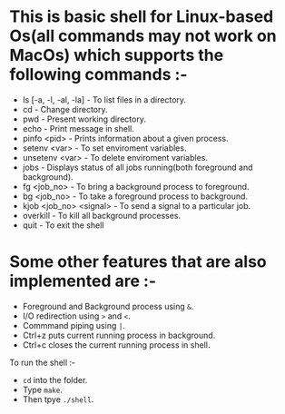 # This is basic shell for Linux-based Os(all commands may not work on MacOs) which supports the following commands :- 
* ls [-a, -l, -al, -la] - To list files in a directory.
* cd - Change directory.
* pwd - Present working directory.
* echo - Print message in shell.
* pinfo \<pid\> - Prints information about a given process.
* setenv \<var\> <value> - To set enviroment variables.
* unsetenv \<var\> - To delete enviroment variables.
* jobs - Displays status of all jobs running(both foreground and background).
* fg \<job_no\> - To bring a background process to foreground.
* bg \<job_no\> - To take a foreground process to background.
* kjob \<job_no\> \<signal\> - To send a signal to a particular job.
* overkill - To kill all background processes. 
* quit - To exit the shell

# Some other features that are also implemented are :-  
* Foreground and Background process using `&`.
* I/O redirection using `>` and `<`.
* Commmand piping using `|`.
* Ctrl+z puts current running process in background.
* Ctrl+c closes the current running process in shell.

To run the shell :-
* `cd` into the folder.
* Type `make`.
* Then tpye `./shell`.
